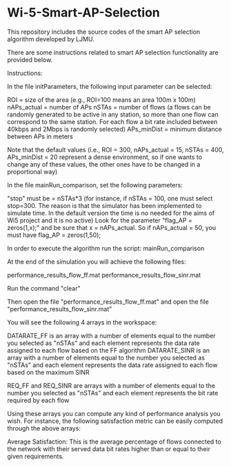 # Wi-5-Smart-AP-Selection
This repository includes the source codes of the smart AP selection algorithm developed by LJMU.

There are some instructions related to smart AP selection functionality are provided below.

Instructions:

In the file initParameters, the following input parameter can be selected:

ROI = size of the area (e.g., ROI=100 means an area 100m x 100m)
nAPs_actual = number of APs
nSTAs = number of flows (a flows can be randomly generated to be active in any station, so more than one flow can correspond to the same station. For each flow a bit rate included between 40kbps and 2Mbps is randomly selected)
APs_minDist = minimum distance between APs in meters

Note that the default values (i.e., ROI = 300, nAPs_actual = 15, nSTAs = 400, APs_minDist = 20 represent a dense environment, so if one wants to change any of these values, the other ones have to be changed in a proportional way)

In the file mainRun_comparison, set the following parameters:

"stop" must be = nSTAs*3 (for instance, if nSTAs = 100, one must select stop=300. The reason is that the simulator has been implemented to simulate time. In the default version the time is no needed for the aims of Wi5 project and it is no active)
Look for the parameter "flag_AP = zeros(1,x);" and be sure that x = nAPs_actual. So if nAPs_actual = 50, you must have flag_AP = zeros(1,50);

In order to execute the algorithm run the script: mainRun_comparison

At the end of the simulation you will achieve the following files:

performance_results_flow_ff.mat
performance_results_flow_sinr.mat

Run the command "clear"

Then open the file "performance_results_flow_ff.mat"
and open the file "performance_results_flow_sinr.mat"

You will see the following 4 arrays in the workspace:

DATARATE_FF is an array with a number of elements equal to the number you selected as "nSTAs" and each element represents the data rate assigned to each flow based on the FF algorithm
DATARATE_SINR is an array with a number of elements equal to the number you selected as "nSTAs" and each element represents the data rate assigned to each flow based on the maximum SINR

REQ_FF and REQ_SINR are arrays with a number of elements equal to the number you selected as "nSTAs" and each element represents the bit rate required by each flow

Using these arrays you can compute any kind of performance analysis you wish. For instance, the following satisfaction metric can be easily computed through the above arrays:

Average Satisfaction: This is the average percentage of flows connected to the network with their served data bit rates higher than or equal to their given requirements.

